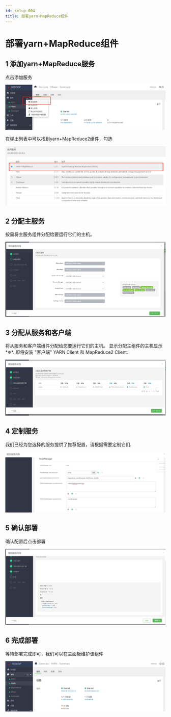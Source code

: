 ```yaml
---
id: setup-004
title: 部署yarn+MapReduce组件
---
```


# 部署yarn+MapReduce组件



## 1 添加yarn+MapReduce服务

点击添加服务

![image-20220623121305140](img/image-20220623121305140.png)

在弹出列表中可以找到yarn+MapReduce2组件，勾选

![image-20220623121327664](img/image-20220623121327664.png)

## 2 分配主服务

按需将主服务组件分配给要运行它们的主机。

![image-20220623121405915](img/image-20220623121405915.png)



## 3 分配从服务和客户端

将从服务和客户端组件分配给您要运行它们的主机。
显示分配主组件的主机显示*✵*. 即将安装
"客户端" YARN Client 和 MapReduce2 Client.

![image-20220623121439702](img/image-20220623121439702.png)



## 4 定制服务

我们已经为您选择的服务提供了推荐配置，请根据需要定制它们.

![image-20220623121612835](img/image-20220623121612835.png)

## 5 确认部署

确认配置后点击部署

![image-20220623121645323](img/image-20220623121645323.png)

## 6 完成部署

等待部署完成即可，我们可以在主面板维护该组件

![image-20220623122949523](img/image-20220623122949523.png)

